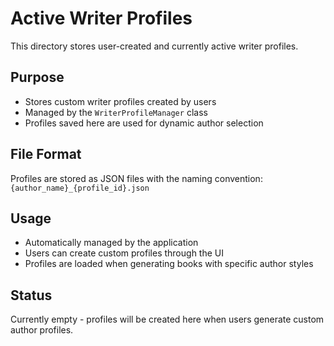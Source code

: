 # Active Writer Profiles

This directory stores user-created and currently active writer profiles.

## Purpose
- Stores custom writer profiles created by users
- Managed by the `WriterProfileManager` class
- Profiles saved here are used for dynamic author selection

## File Format
Profiles are stored as JSON files with the naming convention:
`{author_name}_{profile_id}.json`

## Usage
- Automatically managed by the application
- Users can create custom profiles through the UI
- Profiles are loaded when generating books with specific author styles

## Status
Currently empty - profiles will be created here when users generate custom author profiles.

